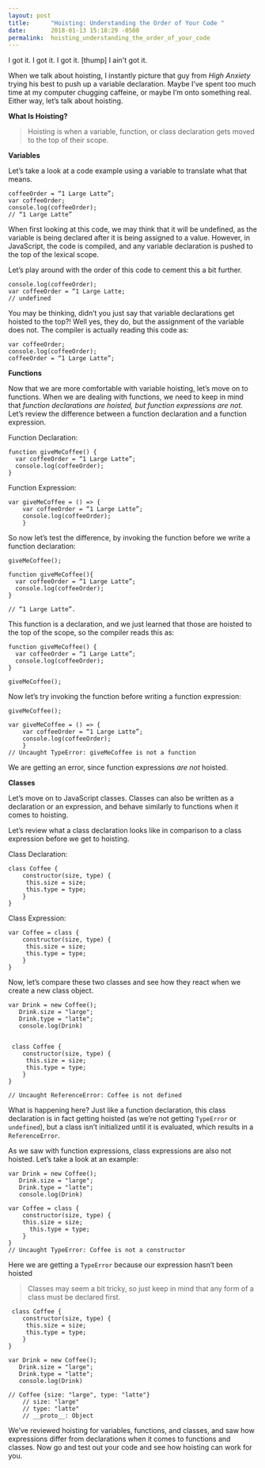```yaml
---
layout: post
title:      "Hoisting: Understanding the Order of Your Code "
date:       2018-01-13 15:18:29 -0500
permalink:  hoisting_understanding_the_order_of_your_code
---
```


I got it. I got it. I got it. [thump] I ain't got it. 

When we talk about hoisting, I instantly picture that guy from *High Anxiety* trying his best to push up a variable declaration. Maybe I’ve spent too much time at my computer chugging caffeine, or maybe I’m onto something real. Either way, let’s talk about hoisting. 

**What Is Hoisting?**
> Hoisting is when a variable, function, or class declaration gets moved to the top of their scope.

**Variables**

Let’s take a look at a code example using a variable to translate what that means.  

```
coffeeOrder = “1 Large Latte”;
var coffeeOrder; 
console.log(coffeeOrder);
// “1 Large Latte”  
```


When first looking at this code, we may think that it will be undefined, as the variable is being declared after it is being assigned to a value. However, in JavaScript, the code is compiled, and any variable declaration is pushed to the top of the lexical scope. 

Let’s play around with the order of this code to cement this a bit further. 

```
console.log(coffeeOrder);
var coffeeOrder = “1 Large Latte;
// undefined 
```


You may be thinking, didn’t you just say that variable declarations get hoisted to the top?! Well yes, they do, but the assignment of the variable does not. The compiler is actually reading this code as:

```
var coffeeOrder; 
console.log(coffeeOrder);
coffeeOrder = “1 Large Latte”;
```


**Functions**

Now that we are more comfortable with variable hoisting, let’s move on to functions. When we are dealing with functions, we need to keep in mind that *function declarations are hoisted, but  function expressions are not.* Let’s review the difference between a function declaration and a function expression. 

Function Declaration: 
```
function giveMeCoffee() {
  var coffeeOrder = “1 Large Latte”;
  console.log(coffeeOrder); 
} 
```

Function Expression:
```
var giveMeCoffee = () => {
	var coffeeOrder = “1 Large Latte”;
	console.log(coffeeOrder);
	}
```

So now let’s test the difference, by invoking the function before we write a function declaration: 


```
giveMeCoffee();

function giveMeCoffee(){
  var coffeeOrder = “1 Large Latte”;
  console.log(coffeeOrder); 
} 

// “1 Large Latte”. 
```

This function is a declaration, and we just learned that those are hoisted to the top of the scope, so the compiler reads this as:


```
function giveMeCoffee() {
  var coffeeOrder = “1 Large Latte”;
  console.log(coffeeOrder); 
} 

giveMeCoffee();
```


Now let’s try invoking the function before writing a function expression:

```
giveMeCoffee();

var giveMeCoffee = () => {
	var coffeeOrder = “1 Large Latte”;
	console.log(coffeeOrder);
	}
// Uncaught TypeError: giveMeCoffee is not a function
```
    
We are getting an error, since function expressions *are not* hoisted.

**Classes**

Let’s move on to JavaScript classes. Classes can also be written as a declaration or an expression, and behave similarly to functions when it comes to hoisting.  

Let’s review what a class declaration looks like in comparison to a class expression before we get to hoisting. 

Class Declaration:

```
class Coffee {
	constructor(size, type) {
	 this.size = size;
	 this.type = type;
	}
}
```

Class Expression:

```
var Coffee = class {
	constructor(size, type) {
	 this.size = size;
	 this.type = type;
	}
}
```

Now, let’s compare these two classes and see how they react when we create a new class object. 


```
var Drink = new Coffee();
   Drink.size = "large";
   Drink.type = "latte";
   console.log(Drink)


 class Coffee {
	constructor(size, type) {
	 this.size = size;
	 this.type = type;
	}
}

// Uncaught ReferenceError: Coffee is not defined
```

What is happening here? Just like a function declaration, this class declaration is in fact getting hoisted (as we’re not getting `TypeError` or `undefined`), but a class isn’t initialized until it is evaluated, which results in a `ReferenceError`. 

As we saw with function expressions, class expressions are also not hoisted. Let’s take a look at an example:

```
var Drink = new Coffee();
   Drink.size = "large";
   Drink.type = "latte";
   console.log(Drink)

var Coffee = class {
	constructor(size, type) {
  	this.size = size;
	  this.type = type;
	}
}
// Uncaught TypeError: Coffee is not a constructor
```

Here we are getting a `TypeError` because our expression hasn’t been hoisted

> Classes may seem a bit tricky, so just keep in mind that any form of a class must be declared first.
> 

```
 class Coffee {
	constructor(size, type) {
	 this.size = size;
	 this.type = type;
	}
}

var Drink = new Coffee();
   Drink.size = "large";
   Drink.type = "latte";
   console.log(Drink)

// Coffee {size: "large", type: "latte"}
	// size: "large"
	// type: "latte"
	// __proto__: Object 
```

We’ve reviewed hoisting for variables, functions, and classes, and saw how expressions differ from declarations when it comes to functions and classes. Now go and test out your code and see how hoisting can work for you. 
